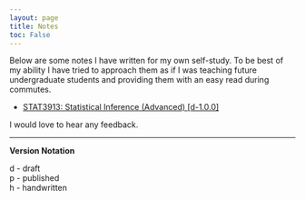 ```yaml
---
layout: page
title: Notes
toc: False
---
```


Below are some notes I have written for my own self-study. To be best of my ability I have tried to approach them as if I was teaching future undergraduate students and providing them with an easy read during commutes.

<ul>
	<li>
 		<a href="/notes/statistical_inference.pdf">STAT3913: Statistical Inference (Advanced) [d-1.0.0]</a>
	</li>
<!-- 	<li>
 		<a href="/notes/linear_algebra.pdf">MATH2922: Linear and Abstract Algebra (Advanced), Selected Topics [dh-1.0.0]</a>
	</li>
	<li>
 		<a href="/notes/algorithms.pdf">COMP3927: Algorithm Design (Advanced) Selected Topics [dh-1.0.0]</a>
	</li> -->
</ul>

I would love to hear any feedback. 

--- 

__Version Notation__

d - draft <br>
p - published <br>
h - handwritten